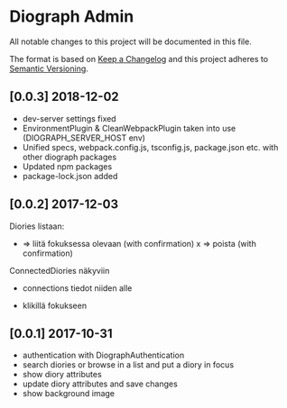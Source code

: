 # Diograph Admin
All notable changes to this project will be documented in this file.

The format is based on [Keep a Changelog](http://keepachangelog.com/en/1.0.0/)
and this project adheres to [Semantic Versioning](http://semver.org/spec/v2.0.0.html).

## [0.0.3] 2018-12-02

- dev-server settings fixed
- EnvironmentPlugin & CleanWebpackPlugin taken into use (DIOGRAPH_SERVER_HOST env)
- Unified specs, webpack.config.js, tsconfig.js, package.json etc. with other diograph packages
- Updated npm packages
- package-lock.json added

## [0.0.2] 2017-12-03

Diories listaan:
+ => liitä fokuksessa olevaan (with confirmation)
x => poista (with confirmation)

ConnectedDiories näkyviin
+ connections tiedot niiden alle
- klikillä fokukseen


## [0.0.1] 2017-10-31
- authentication with DiographAuthentication
- search diories or browse in a list and put a diory in focus
- show diory attributes
- update diory attributes and save changes
- show background image
